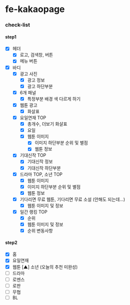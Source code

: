 # fe-kakaopage

### check-list

#### step1

- [x] 헤더
  - [x] 로고, 검색창, 버튼
  - [x] 메뉴 버튼
- [x] 바디
  - [x] 광고 사진
    - [x] 광고 정보
    - [x] 광고 하단부분
  - [x] 6개 패널
    - [x] 특정부분 배경 색 다르게 하기
  - [x] 웹툰 광고
    - [x] 화살표
  - [x] 요일연재 TOP
    - [x] 총개수, 더보기 화살표
    - [x] 요일
    - [x] 웹툰 이미지
      - [x] 이미지 하단부분 순위 및 별점
      - [x] 웹툰 정보
  - [x] 기대신작 TOP
    - [x] 기대신작 정보
    - [x] 기대신작 하단부분
  - [x] 드라마 TOP, 소년 TOP
    - [x] 웹툰 이미지
    - [x] 이미지 하단부분 순위 및 별점
    - [x] 웹툰 정보
  - [x] 기다리면 무료 웹툰, 기다리면 무료 소설 (안해도 되는데...)
    - [x] 웹툰 이미지 및 정보
  - [x] 일간 랭킹 TOP
    - [x] 순위
    - [x] 웹툰 이미지 및 정보
    - [x] 순위 변동사항

#### step2

- [x] 홈
- [x] 요일연재
- [x] 웹툰
      [▲] 소년 (오늘의 추천 미완성)
- [ ] 드라마
- [ ] 로멘스
- [ ] 로판
- [ ] 무협
- [ ] BL

